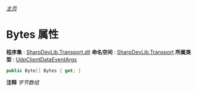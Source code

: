 ###### [主页](./Index.md "主页")
# Bytes 属性
**程序集** : [SharpDevLib.Transport.dll](./SharpDevLib.Transport.assembly.md "SharpDevLib.Transport.dll")
**命名空间** : [SharpDevLib.Transport](./SharpDevLib.Transport.namespace.md "SharpDevLib.Transport")
**所属类型** : [UdpClientDataEventArgs](./SharpDevLib.Transport.UdpClientDataEventArgs.md "UdpClientDataEventArgs")
``` csharp
public Byte[] Bytes { get; }
```
**注释**
*字节数组*

